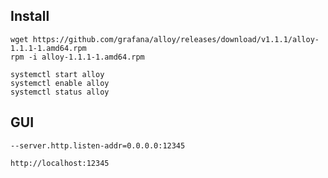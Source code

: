 
## Install

```
wget https://github.com/grafana/alloy/releases/download/v1.1.1/alloy-1.1.1-1.amd64.rpm
rpm -i alloy-1.1.1-1.amd64.rpm
```

```
systemctl start alloy
systemctl enable alloy
systemctl status alloy
```

## GUI

```
--server.http.listen-addr=0.0.0.0:12345
```

```
http://localhost:12345
```
